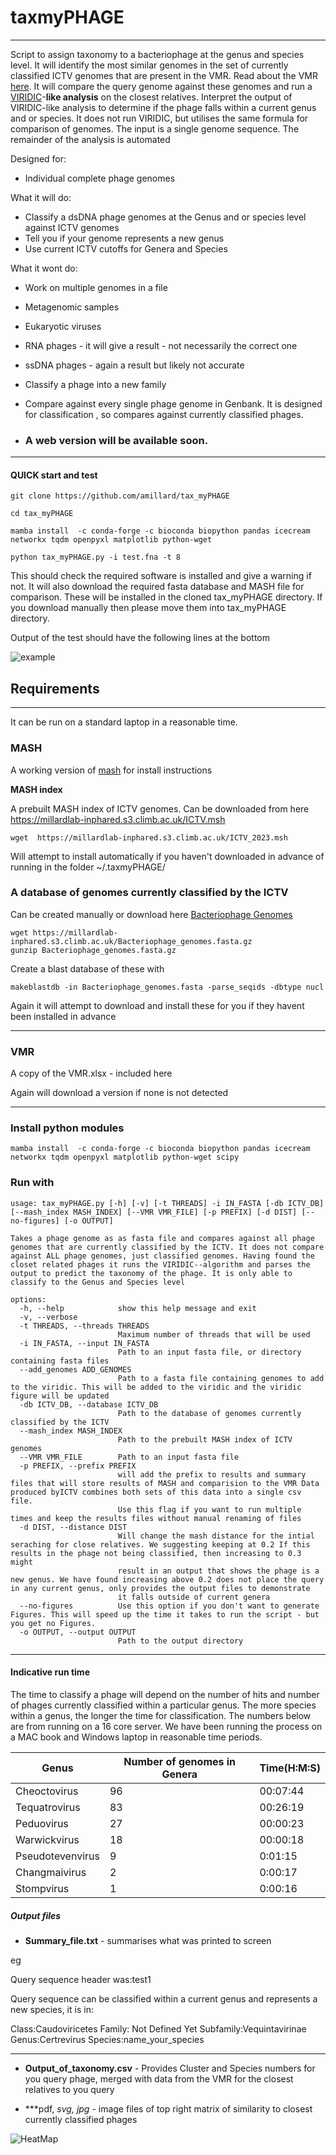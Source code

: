 # taxmyPHAGE

----------

Script to assign taxonomy to a bacteriophage at the genus and species level. It will identify the most similar genomes in the set of currently classified ICTV genomes that are present in the VMR. 
Read about the VMR [here](https://ictv.global/vmr). It will compare the query genome against these genomes and run a [VIRIDIC](https://doi.org/10.3390/v12111268)-**like analysis** on the closest relatives. Interpret the output of VIRIDIC-like analysis to determine if the phage falls within a current genus and or species. It does not run VIRIDIC, but utilises the same formula for comparison of genomes.  The input is a single genome sequence. The remainder of the analysis is automated 



Designed for:

- Individual complete phage genomes 

What it will do:

- Classify a dsDNA phage genomes at the Genus and or species level against ICTV genomes 
- Tell you if your genome represents a new genus 
- Use current ICTV cutoffs for Genera and Species 



What it wont do:
 
- Work on multiple  genomes in a file 
- Metagenomic samples 
- Eukaryotic viruses
- RNA phages - it will give a result - not necessarily the correct one 
- ssDNA phages - again a result but likely not accurate 
- Classify a phage into a new family 
- Compare against every single phage genome in Genbank. It is designed for classification , so compares against currently classified phages.


- ### A web version will be available soon. 

------

#### QUICK start and test

```
git clone https://github.com/amillard/tax_myPHAGE

cd tax_myPHAGE

mamba install  -c conda-forge -c bioconda biopython pandas icecream networkx tqdm openpyxl matplotlib python-wget

python tax_myPHAGE.py -i test.fna -t 8 
```

This should check the required software is installed and give a warning if not. It will also download the required fasta database and MASH file for comparison. These will be installed in the cloned tax_myPHAGE directory. If you download manually then please move them into tax_myPHAGE  directory.


Output of the test should have the following lines at the bottom 

![example](/img/example_result1.png)


## Requirements 

----------

It can be run on a standard laptop in a reasonable time. 


### MASH  

A working version of [mash](https://mash.readthedocs.io/en/latest/) for install instructions


**MASH index**

A prebuilt MASH index of ICTV genomes. Can be downloaded from here https://millardlab-inphared.s3.climb.ac.uk/ICTV.msh

```
wget  https://millardlab-inphared.s3.climb.ac.uk/ICTV_2023.msh
```

Will attempt to install automatically if you haven't downloaded in advance of running in the folder ~/.taxmyPHAGE/


### **A database of genomes currently classified by the ICTV**

Can be created manually or download here [Bacteriophage Genomes](https://millardlab-inphared.s3.climb.ac.uk/Bacteriophage_genomes.fasta.gz)

```	
wget https://millardlab-inphared.s3.climb.ac.uk/Bacteriophage_genomes.fasta.gz
gunzip Bacteriophage_genomes.fasta.gz
```

Create a blast database of these with 

```
makeblastdb -in Bacteriophage_genomes.fasta -parse_seqids -dbtype nucl 
```

Again it will attempt to download and install these for you if they havent been installed in advance 

----------

### VMR


A copy of the VMR.xlsx - included here 

Again will download a version if none is not detected 



------

### Install python modules 

```
mamba install  -c conda-forge -c bioconda biopython pandas icecream networkx tqdm openpyxl matplotlib python-wget scipy
```



### Run with 

```
usage: tax_myPHAGE.py [-h] [-v] [-t THREADS] -i IN_FASTA [-db ICTV_DB] [--mash_index MASH_INDEX] [--VMR VMR_FILE] [-p PREFIX] [-d DIST] [--no-figures] [-o OUTPUT]

Takes a phage genome as as fasta file and compares against all phage genomes that are currently classified by the ICTV. It does not compare against ALL phage genomes, just classified genomes. Having found the
closet related phages it runs the VIRIDIC--algorithm and parses the output to predict the taxonomy of the phage. It is only able to classify to the Genus and Species level

options:
  -h, --help            show this help message and exit
  -v, --verbose
  -t THREADS, --threads THREADS
                        Maximum number of threads that will be used
  -i IN_FASTA, --input IN_FASTA
                        Path to an input fasta file, or directory containing fasta files
  --add_genomes ADD_GENOMES
                        Path to a fasta file containing genomes to add to the viridic. This will be added to the viridic and the viridic figure will be updated
  -db ICTV_DB, --database ICTV_DB
                        Path to the database of genomes currently classified by the ICTV
  --mash_index MASH_INDEX
                        Path to the prebuilt MASH index of ICTV genomes
  --VMR VMR_FILE        Path to an input fasta file
  -p PREFIX, --prefix PREFIX
                        will add the prefix to results and summary files that will store results of MASH and comparision to the VMR Data produced byICTV combines both sets of this data into a single csv file.
                        Use this flag if you want to run multiple times and keep the results files without manual renaming of files
  -d DIST, --distance DIST
                        Will change the mash distance for the intial seraching for close relatives. We suggesting keeping at 0.2 If this results in the phage not being classified, then increasing to 0.3 might
                        result in an output that shows the phage is a new genus. We have found increasing above 0.2 does not place the query in any current genus, only provides the output files to demonstrate
                        it falls outside of current genera
  --no-figures          Use this option if you don't want to generate Figures. This will speed up the time it takes to run the script - but you get no Figures.
  -o OUTPUT, --output OUTPUT
                        Path to the output directory
```

----------



#### Indicative run time  

The time to classify a phage will depend on the number of hits and number of phages currently classified within a particular genus. The more species within a genus, the longer the time for classification. The numbers below are from running on a 16 core server. We have been running the process on a MAC book and Windows laptop in reasonable time periods. 



| Genus | Number of genomes in Genera|Time(H:M:S)
| ------------- | ------------- |-------
|Cheoctovirus |96|00:07:44
|Tequatrovirus|83|00:26:19|
|Peduovirus |27|00:00:23|
|Warwickvirus|18|00:00:18|
|Pseudotevenvirus|9|0:01:15|
|Changmaivirus|2|0:00:17
|Stompvirus|1|0:00:16






##### Output files 


- **Summary_file.txt** - summarises what was printed to screen 


eg

Query sequence header was:test1 
	
	
Query sequence can be classified within a current genus and represents a new species, it is in:
	
Class:Caudoviricetes	Family: Not Defined Yet	Subfamily:Vequintavirinae	Genus:Certrevirus	Species:name_your_species

---------

- **Output_of_taxonomy.csv** - Provides Cluster and Species numbers for you query phage, merged with data from the VMR for the closest relatives to you query

- ***pdf, *svg, *jpg**  - image files of top right matrix of similarity to closest currently classified phages 



 ![HeatMap](/img/heatmap.jpg)
  
    